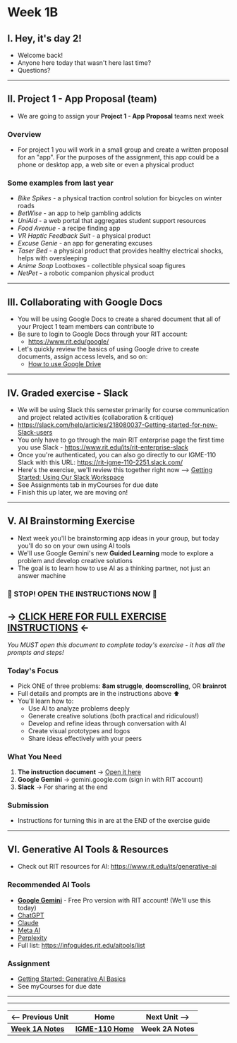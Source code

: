 # Week 1B

## I. Hey, it's day 2!
- Welcome back!
- Anyone here today that wasn't here last time?
- Questions?

---

## II. Project 1 - App Proposal (team)

- We are going to assign your **Project 1 - App Proposal** teams next week

### Overview
- For project 1 you will work in a small group and create a written proposal for an "app". For the purposes of the assignment, this app could be a phone or desktop app, a web site or even a physical product

### Some examples from last year
- *Bike Spikes* - a physical traction control solution for bicycles on winter roads
- *BetWise* - an app to help gambling addicts
- *UniAid* - a web portal that aggregates student support resources
- *Food Avenue* - a recipe finding app
- *VR Haptic Feedback Suit* - a physical product
- *Excuse Genie* - an app for generating excuses
- *Taser Bed* - a physical product that provides healthy electrical shocks, helps with oversleeping
- *Anime Soap* Lootboxes - collectible physical soap figures
- *NetPet* - a robotic companion physical product

---

## III. Collaborating with Google Docs
- You will be using Google Docs to create a shared document that all of your Project 1 team members can contribute to 
- Be sure to login to Google Docs through your RIT account:
  - https://www.rit.edu/google/
- Let's quickly review the basics of using Google drive to create documents, assign access levels, and so on:
  - [How to use Google Drive](https://support.google.com/drive/answer/2424384)

---

## IV. Graded exercise - Slack
- We will be using Slack this semester primarily for course communication and project related activities (collaboration & critique)
- https://slack.com/help/articles/218080037-Getting-started-for-new-Slack-users
- You only have to go through the main RIT enterprise page the first time you use Slack - https://www.rit.edu/its/rit-enterprise-slack
- Once you're authenticated, you can also go directly to our IGME-110 Slack with this URL:  https://rit-igme-110-2251.slack.com/
- Here's the exercise, we'll review this together right now --> [Getting Started: Using Our Slack Workspace](https://docs.google.com/document/d/13Cuvi89jYdkzTEW_Wwsojk8bLBiLooFspHxqaOumhUI/edit?usp=sharing)
- See Assignments tab in myCourses for due date
- Finish this up later, we are moving on!

---

## V. AI Brainstorming Exercise
- Next week you'll be brainstorming app ideas in your group, but today you'll do so on your own using AI tools
- We'll use Google Gemini's new **Guided Learning** mode to explore a problem and develop creative solutions
- The goal is to learn how to use AI as a thinking partner, not just an answer machine

### 🔴 STOP! OPEN THE INSTRUCTIONS NOW 🔴
## **→ [CLICK HERE FOR FULL EXERCISE INSTRUCTIONS](igme110-ai-brainstorming-exercise.md) ←**
*You MUST open this document to complete today's exercise - it has all the prompts and steps!*

### Today's Focus
- Pick ONE of three problems: **8am struggle**, **doomscrolling**, OR **brainrot** 
- Full details and prompts are in the instructions above ⬆️
- You'll learn how to:
  - Use AI to analyze problems deeply
  - Generate creative solutions (both practical and ridiculous!)
  - Develop and refine ideas through conversation with AI
  - Create visual prototypes and logos
  - Share ideas effectively with your peers

### What You Need
1. **The instruction document** → [Open it here](igme110-ai-brainstorming-exercise.md)
2. **Google Gemini** → gemini.google.com (sign in with RIT account)
3. **Slack** → For sharing at the end

### Submission
- Instructions for turning this in are at the END of the exercise guide

---

## VI. Generative AI Tools & Resources
- Check out RIT resources for AI: https://www.rit.edu/its/generative-ai

### Recommended AI Tools
- **[Google Gemini](https://gemini.google.com)** - Free Pro version with RIT account! (We'll use this today)
- [ChatGPT](https://chatgpt.com/)
- [Claude](https://claude.ai/)
- [Meta AI](https://meta.ai/)
- [Perplexity](https://perplexity.ai/)
- Full list: https://infoguides.rit.edu/aitools/list

### Assignment
- [Getting Started: Generative AI Basics](https://docs.google.com/document/d/14179Q1encszQhcpeXbB7AZNJGvNRm_LaUhdOITD53Fg/edit?usp=sharing)
- See myCourses for due date

---
---

| <-- Previous Unit | Home | Next Unit -->
| --- | --- | --- 
|   [**Week 1A Notes**](1A.md)  |  [**IGME-110 Home**](../) | **Week 2A Notes**
